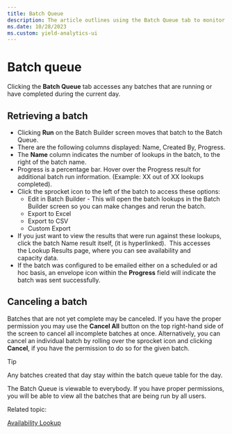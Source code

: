 ```yaml
---
title: Batch Queue
description: The article outlines using the Batch Queue tab to monitor and manage running or completed batches within the current day, including instructions on retrieving or canceling batches.
ms.date: 10/28/2023
ms.custom: yield-analytics-ui
---
```

# Batch queue
Clicking the **Batch Queue** tab accesses any batches that are running or have completed during the current day.

## Retrieving a batch

- Clicking **Run** on the Batch Builder screen moves that batch to the Batch Queue.
- There are the following columns displayed: Name, Created By, Progress.
- The **Name** column indicates the number of lookups in the batch, to the right of the batch name.
- Progress is a percentage bar. Hover over the Progress result for additional batch run information. (Example: XX out of XX lookups
  completed).
- Click the sprocket icon to the left of the batch to access these options:
  - Edit in Batch Builder - This will open the batch lookups in the Batch Builder screen so you can make changes and rerun the batch.
  - Export to Excel
  - Export to CSV
  - Custom Export
- If you just want to view the results that were run against these lookups, click the batch Name result itself, (it is hyperlinked). 
  This accesses the Lookup Results page, where you can see
  availability and capacity data.
- If the batch was configured to be emailed either on a scheduled or ad hoc basis, an envelope icon within the **Progress** field will indicate the batch was sent successfully.

## Canceling a batch

Batches that are not yet complete may be canceled. If you have the proper permission you may use the **Cancel All** button on the top right-hand side of the screen to cancel all incomplete batches at once. Alternatively, you can cancel an individual batch by rolling over the sprocket icon and clicking **Cancel**, if you have the permission to do so for the given batch.

> [!TIP]
> Any batches created that day stay within the batch queue table for the day.
>
> The Batch Queue is viewable to everybody. If you have proper
> permissions, you will be able to view all the batches that are being run
> by all users.

Related topic:

[Availability Lookup](availability-lookup.md)